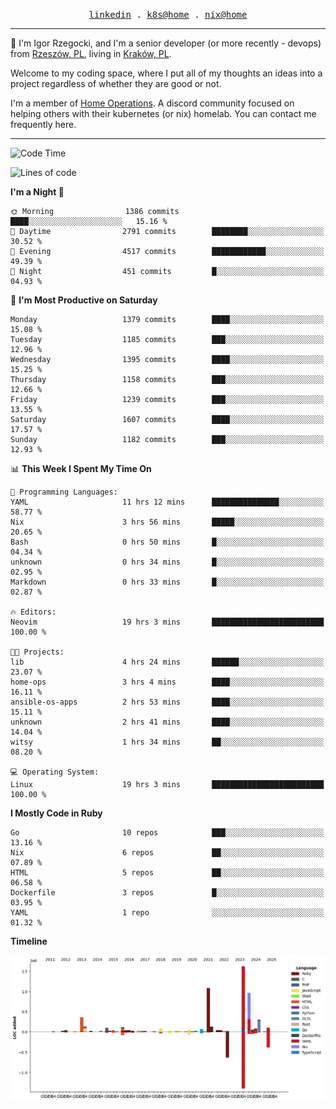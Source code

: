 <p align="center">
  <samp>
    <a href="https://www.linkedin.com/in/ajgon">linkedin</a> .
    <a href="https://github.com/deedee-ops/k8s-gitops">k8s@home</a> .
    <a href="https://github.com/deedee-ops/nixlab">nix@home</a>
  </samp>
</p>

----------------------------------------------------------------

:wave: I'm Igor Rzegocki, and I'm a senior developer (or more recently - devops) from [Rzeszów, PL](https://en.wikipedia.org/wiki/Rzesz%C3%B3w), living in [Kraków, PL](https://en.wikipedia.org/wiki/Krak%C3%B3w).

Welcome to my coding space, where I put all of my thoughts an ideas into a project regardless of whether they are good or not.

I'm a member of [Home Operations](https://discord.gg/home-operations). A discord community focused on helping others with their kubernetes (or nix) homelab. You can contact me frequently here.

----------------------------------------------------------------

<!--START_SECTION:waka-->
![Code Time](http://img.shields.io/badge/Code%20Time-616%20hrs%2011%20mins-blue)

![Lines of code](https://img.shields.io/badge/From%20Hello%20World%20I%27ve%20Written-6.0%20million%20lines%20of%20code-blue)

**I'm a Night 🦉** 

```text
🌞 Morning                1386 commits        ████░░░░░░░░░░░░░░░░░░░░░   15.16 % 
🌆 Daytime                2791 commits        ████████░░░░░░░░░░░░░░░░░   30.52 % 
🌃 Evening                4517 commits        ████████████░░░░░░░░░░░░░   49.39 % 
🌙 Night                  451 commits         █░░░░░░░░░░░░░░░░░░░░░░░░   04.93 % 
```
📅 **I'm Most Productive on Saturday** 

```text
Monday                   1379 commits        ████░░░░░░░░░░░░░░░░░░░░░   15.08 % 
Tuesday                  1185 commits        ███░░░░░░░░░░░░░░░░░░░░░░   12.96 % 
Wednesday                1395 commits        ████░░░░░░░░░░░░░░░░░░░░░   15.25 % 
Thursday                 1158 commits        ███░░░░░░░░░░░░░░░░░░░░░░   12.66 % 
Friday                   1239 commits        ███░░░░░░░░░░░░░░░░░░░░░░   13.55 % 
Saturday                 1607 commits        ████░░░░░░░░░░░░░░░░░░░░░   17.57 % 
Sunday                   1182 commits        ███░░░░░░░░░░░░░░░░░░░░░░   12.93 % 
```


📊 **This Week I Spent My Time On** 

```text
💬 Programming Languages: 
YAML                     11 hrs 12 mins      ███████████████░░░░░░░░░░   58.77 % 
Nix                      3 hrs 56 mins       █████░░░░░░░░░░░░░░░░░░░░   20.65 % 
Bash                     0 hrs 50 mins       █░░░░░░░░░░░░░░░░░░░░░░░░   04.34 % 
unknown                  0 hrs 34 mins       █░░░░░░░░░░░░░░░░░░░░░░░░   02.95 % 
Markdown                 0 hrs 33 mins       █░░░░░░░░░░░░░░░░░░░░░░░░   02.87 % 

🔥 Editors: 
Neovim                   19 hrs 3 mins       █████████████████████████   100.00 % 

🐱‍💻 Projects: 
lib                      4 hrs 24 mins       ██████░░░░░░░░░░░░░░░░░░░   23.07 % 
home-ops                 3 hrs 4 mins        ████░░░░░░░░░░░░░░░░░░░░░   16.11 % 
ansible-os-apps          2 hrs 53 mins       ████░░░░░░░░░░░░░░░░░░░░░   15.11 % 
unknown                  2 hrs 41 mins       ████░░░░░░░░░░░░░░░░░░░░░   14.04 % 
witsy                    1 hrs 34 mins       ██░░░░░░░░░░░░░░░░░░░░░░░   08.20 % 

💻 Operating System: 
Linux                    19 hrs 3 mins       █████████████████████████   100.00 % 
```

**I Mostly Code in Ruby** 

```text
Go                       10 repos            ███░░░░░░░░░░░░░░░░░░░░░░   13.16 % 
Nix                      6 repos             ██░░░░░░░░░░░░░░░░░░░░░░░   07.89 % 
HTML                     5 repos             ██░░░░░░░░░░░░░░░░░░░░░░░   06.58 % 
Dockerfile               3 repos             █░░░░░░░░░░░░░░░░░░░░░░░░   03.95 % 
YAML                     1 repo              ░░░░░░░░░░░░░░░░░░░░░░░░░   01.32 % 
```



**Timeline**

![Lines of Code chart](https://raw.githubusercontent.com/ajgon/ajgon/master/assets/bar_graph.png)


<!--END_SECTION:waka-->
